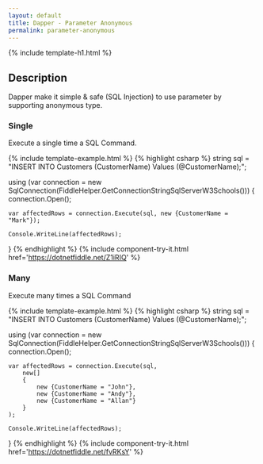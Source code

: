 ```yaml
---
layout: default
title: Dapper - Parameter Anonymous 
permalink: parameter-anonymous
---
```


{% include template-h1.html %}

## Description
Dapper make it simple & safe (SQL Injection) to use parameter by supporting anonymous type.

### Single
Execute a single time a SQL Command.

{% include template-example.html %} {% highlight csharp %}
string sql = "INSERT INTO Customers (CustomerName) Values (@CustomerName);";

using (var connection = new SqlConnection(FiddleHelper.GetConnectionStringSqlServerW3Schools()))
{
	connection.Open();

	var affectedRows = connection.Execute(sql, new {CustomerName = "Mark"});

	Console.WriteLine(affectedRows);
}
{% endhighlight %}
{% include component-try-it.html href='https://dotnetfiddle.net/Z1iRIQ' %}  

### Many
Execute many times a SQL Command

{% include template-example.html %} {% highlight csharp %}
string sql = "INSERT INTO Customers (CustomerName) Values (@CustomerName);";

using (var connection = new SqlConnection(FiddleHelper.GetConnectionStringSqlServerW3Schools()))
{
	connection.Open();
	
	var affectedRows = connection.Execute(sql,
 		new[]
 		{
     		new {CustomerName = "John"},
     		new {CustomerName = "Andy"},
     		new {CustomerName = "Allan"}
 		}
	);

	Console.WriteLine(affectedRows);
}
{% endhighlight %}
{% include component-try-it.html href='https://dotnetfiddle.net/fvRKsY' %}  